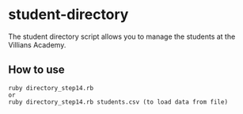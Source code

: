 # student-directory

The student directory script allows you to manage the students at the Villians Academy.

## How to use ##

```shell
ruby directory_step14.rb 
or
ruby directory_step14.rb students.csv (to load data from file)
```